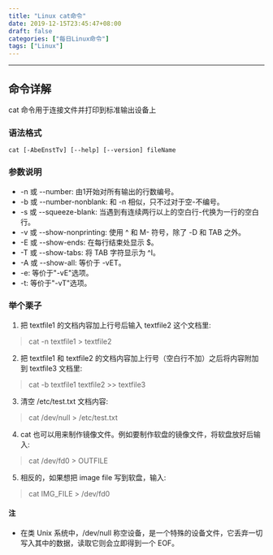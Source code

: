 ```yaml
---
title: "Linux cat命令"
date: 2019-12-15T23:45:47+08:00
draft: false
categories: ["每日Linux命令"]
tags: ["Linux"]
---
```


---

## 命令详解

cat 命令用于连接文件并打印到标准输出设备上

### 语法格式

    cat [-AbeEnstTv] [--help] [--version] fileName

### 参数说明

- -n 或 --number: 由1开始对所有输出的行数编号。
- -b 或 --number-nonblank: 和 -n 相似，只不过对于空-不编号。
- -s 或 --squeeze-blank: 当遇到有连续两行以上的空白行-代换为一行的空白行。
- -v 或 --show-nonprinting: 使用 ^ 和 M- 符号，除了 -D 和 TAB 之外。
- -E 或 --show-ends: 在每行结束处显示 $。
- -T 或 --show-tabs: 将 TAB 字符显示为 ^I。
- -A 或 --show-all: 等价于 -vET。
- -e: 等价于"-vE"选项。
- -t: 等价于"-vT"选项。

### 举个栗子

1. 把 textfile1 的文档内容加上行号后输入 textfile2 这个文档里:
> cat -n textfile1 > textfile2

2. 把 textfile1 和 textfile2 的文档内容加上行号（空白行不加）之后将内容附加到 textfile3 文档里:
> cat -b textfile1 textfile2 >> textfile3

3. 清空 /etc/test.txt 文档内容:
> cat /dev/null > /etc/test.txt

4. cat 也可以用来制作镜像文件。例如要制作软盘的镜像文件，将软盘放好后输入:
> cat /dev/fd0 > OUTFILE

5. 相反的，如果想把 image file 写到软盘，输入:
> cat IMG_FILE > /dev/fd0

#### 注

- 在类 Unix 系统中，/dev/null 称空设备，是一个特殊的设备文件，它丢弃一切写入其中的数据，读取它则会立即得到一个 EOF。
